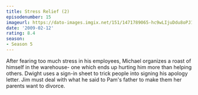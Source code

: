 ```yaml
---
title: Stress Relief (2)
episodenumber: 15
imageurl: https://dato-images.imgix.net/151/1471789065-hc9wLIjuDdu8oPJ16Wed7abSyIg.jpg?ixlib=rb-1.1.0&ch=DPR%2CWidth&auto=compress%2Cformat
date: '2009-02-12'
rating: 8.4
season:
- Season 5
---
```


After fearing too much stress in his employees, Michael organizes a roast of himself in the warehouse- one which ends up hurting him more than helping others. Dwight uses a sign-in sheet to trick people into signing his apology letter. Jim must deal with what he said to Pam's father to make them her parents want to divorce.